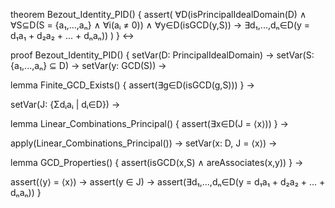 theorem Bezout_Identity_PID() {
  assert(
    ∀D(isPrincipalIdealDomain(D) ∧
    ∀S⊆D(S = {a₁,...,aₙ} ∧ ∀i(aᵢ ≠ 0)) ∧
    ∀y∈D(isGCD(y,S)) →
    ∃d₁,...,dₙ∈D(y = d₁a₁ + d₂a₂ + ... + dₙaₙ))
  )
} ↔

proof Bezout_Identity_PID() {
  setVar(D: PrincipalIdealDomain) →
  setVar(S: {a₁,...,aₙ} ⊆ D) →
  setVar(y: GCD(S)) →
  
  lemma Finite_GCD_Exists() {
    assert(∃g∈D(isGCD(g,S)))
  } →

  setVar(J: {Σdᵢaᵢ | dᵢ∈D}) →
  
  lemma Linear_Combinations_Principal() {
    assert(∃x∈D(J = ⟨x⟩))
  } →
  
  apply(Linear_Combinations_Principal()) →
  setVar(x: D, J = ⟨x⟩) →
  
  lemma GCD_Properties() {
    assert(isGCD(x,S) ∧ areAssociates(x,y))
  } →
  
  assert(⟨y⟩ = ⟨x⟩) →
  assert(y ∈ J) →
  assert(∃d₁,...,dₙ∈D(y = d₁a₁ + d₂a₂ + ... + dₙaₙ))
}